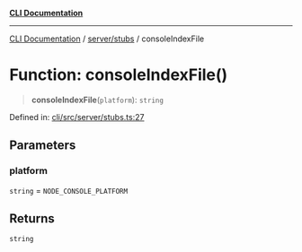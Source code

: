 [**CLI Documentation**](../../../README.md)

***

[CLI Documentation](../../../README.md) / [server/stubs](../README.md) / consoleIndexFile

# Function: consoleIndexFile()

> **consoleIndexFile**(`platform`): `string`

Defined in: [cli/src/server/stubs.ts:27](https://github.com/stonemjs/cli/blob/f139573d7f6e29779d41fb031ed261bfcad59d09/src/server/stubs.ts#L27)

## Parameters

### platform

`string` = `NODE_CONSOLE_PLATFORM`

## Returns

`string`
